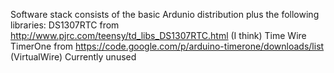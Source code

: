 Software stack consists of the basic Ardunio distribution plus the following libraries:
DS1307RTC from http://www.pjrc.com/teensy/td_libs_DS1307RTC.html (I think)
Time
Wire
TimerOne from https://code.google.com/p/arduino-timerone/downloads/list
(VirtualWire) Currently unused
